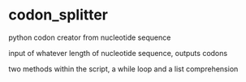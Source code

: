 # codon_splitter
python codon creator from nucleotide sequence

input of whatever length of nucleotide sequence, outputs codons

two methods within the script, a while loop and a list comprehension

